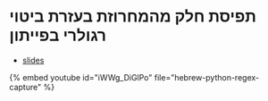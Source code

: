 # תפיסת חלק מהמחרוזת בעזרת ביטוי רגולרי בפייתון

* [slides](https://code-maven.com/slides/python-programming/capture)

{% embed youtube id="iWWg_DiGlPo" file="hebrew-python-regex-capture" %}

